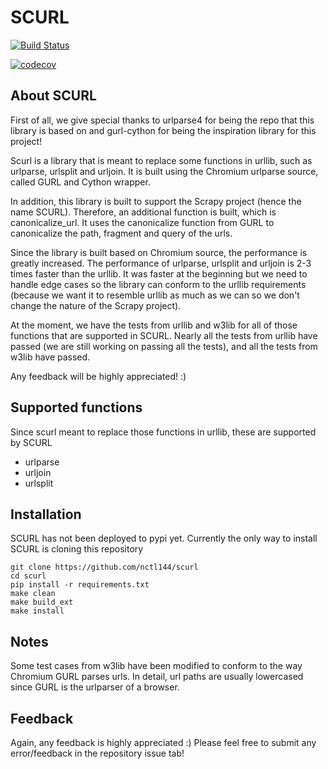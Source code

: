 # SCURL

[![Build Status](https://travis-ci.org/nctl144/scurl.svg?branch=master)](https://travis-ci.org/nctl144/scurl)

[![codecov](https://codecov.io/gh/nctl144/scurl/branch/master/graph/badge.svg)](https://codecov.io/gh/nctl144/scurl)

## About SCURL

First of all, we give special thanks to urlparse4 for being the repo that this library is based on
and gurl-cython for being the inspiration library for this project!

Scurl is a library that is meant to replace some functions in urllib, such as urlparse,
urlsplit and urljoin. It is built using the Chromium urlparse source, called GURL and
Cython wrapper.

In addition, this library is built to support the Scrapy project (hence the name SCURL).
Therefore, an additional function is built, which is canonicalize_url. It uses the
canonicalize function from GURL to canonicalize the path, fragment and query of the urls.

Since the library is built based on Chromium source, the performance is greatly
increased. The performance of urlparse, urlsplit and urljoin is 2-3 times faster than
the urllib. It was faster at the beginning but we need to handle edge cases so the
library can conform to the urllib requirements (because we want it to resemble urllib as
much as we can so we don't change the nature of the Scrapy project).

At the moment, we have the tests from urllib and w3lib for all of those functions that
are supported in SCURL. Nearly all the tests from urllib have passed (we are still
working on passing all the tests), and all the tests from w3lib have passed.

Any feedback will be highly appreciated! :)

## Supported functions

Since scurl meant to replace those functions in urllib, these are supported by SCURL
+ urlparse
+ urljoin
+ urlsplit

## Installation

SCURL has not been deployed to pypi yet. Currently the only way to install SCURL is
cloning this repository

```
git clone https://github.com/nctl144/scurl
cd scurl
pip install -r requirements.txt
make clean
make build_ext
make install
```

## Notes

Some test cases from w3lib have been modified to conform to the way Chromium GURL parses
urls. In detail, url paths are usually lowercased since GURL is the urlparser of a browser.

## Feedback

Again, any feedback is highly appreciated :) Please feel free to submit any
error/feedback in the repository issue tab!
